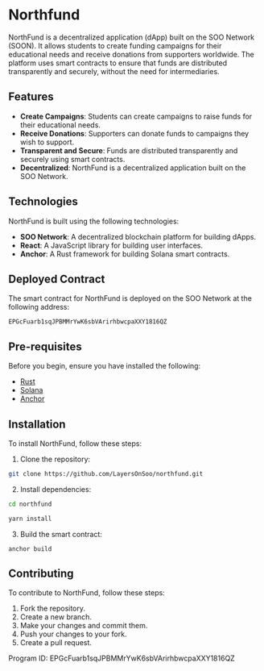 # Northfund

NorthFund is a decentralized application (dApp) built on the SOO Network (SOON). It allows students to create funding campaigns for their educational needs and receive donations from supporters worldwide. The platform uses smart contracts to ensure that funds are distributed transparently and securely, without the need for intermediaries.

## Features

- **Create Campaigns**: Students can create campaigns to raise funds for their educational needs.
- **Receive Donations**: Supporters can donate funds to campaigns they wish to support.
- **Transparent and Secure**: Funds are distributed transparently and securely using smart contracts.
- **Decentralized**: NorthFund is a decentralized application built on the SOO Network.

## Technologies

NorthFund is built using the following technologies:

- **SOO Network**: A decentralized blockchain platform for building dApps.
- **React**: A JavaScript library for building user interfaces.
- **Anchor**: A Rust framework for building Solana smart contracts.

## Deployed Contract

The smart contract for NorthFund is deployed on the SOO Network at the following address:

```
EPGcFuarb1sqJPBMMrYwK6sbVArirhbwcpaXXY1816QZ
```

## Pre-requisites

Before you begin, ensure you have installed the following:

- [Rust](https://www.rust-lang.org/tools/install)
- [Solana](https://docs.solana.com/cli/installation)
- [Anchor](https://www.anchor-lang.com/docs/installation)


## Installation

To install NorthFund, follow these steps:

1. Clone the repository:

```bash
git clone https://github.com/LayersOnSoo/northfund.git
```

2. Install dependencies:

```bash
cd northfund 

yarn install
```

3. Build the smart contract:
```
anchor build
```

## Contributing

To contribute to NorthFund, follow these steps:

1. Fork the repository.
2. Create a new branch.
3. Make your changes and commit them.
4. Push your changes to your fork.
5. Create a pull request.

Program ID: EPGcFuarb1sqJPBMMrYwK6sbVArirhbwcpaXXY1816QZ
